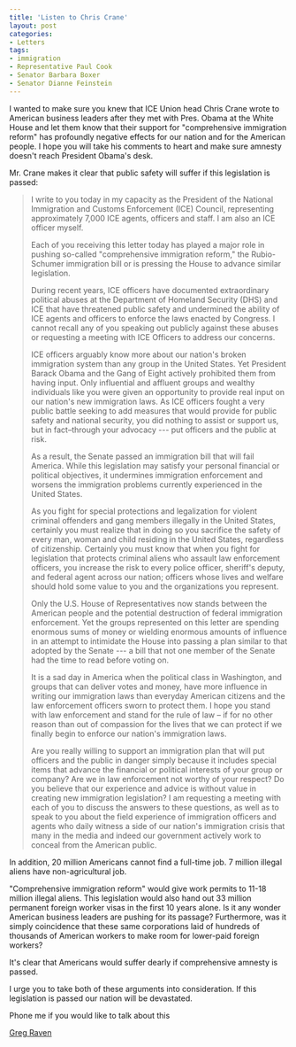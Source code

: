 ```yaml
---
title: 'Listen to Chris Crane'
layout: post
categories:
- Letters
tags:
- immigration
- Representative Paul Cook
- Senator Barbara Boxer
- Senator Dianne Feinstein
---
```


I wanted to make sure you knew that ICE Union head Chris Crane wrote to American business leaders after they met with Pres. Obama at the White House and let them know that their support for "comprehensive immigration reform" has profoundly negative effects for our nation and for the American people. I hope you will take his comments to heart and make sure amnesty doesn't reach President Obama's desk.  
  
Mr. Crane makes it clear that public safety will suffer if this legislation is passed:

> I write to you today in my capacity as the President of the National Immigration and Customs Enforcement (ICE) Council, representing approximately 7,000 ICE agents, officers and staff. I am also an ICE officer myself.
> 
> Each of you receiving this letter today has played a major role in pushing so-called "comprehensive immigration reform," the Rubio-Schumer immigration bill or is pressing the House to advance similar legislation.
> 
> During recent years, ICE officers have documented extraordinary political abuses at the Department of Homeland Security (DHS) and ICE that have threatened public safety and undermined the ability of ICE agents and officers to enforce the laws enacted by Congress. I cannot recall any of you speaking out publicly against these abuses or requesting a meeting with ICE Officers to address our concerns.
> 
> ICE officers arguably know more about our nation's broken immigration system than any group in the United States. Yet President Barack Obama and the Gang of Eight actively prohibited them from having input. Only influential and affluent groups and wealthy individuals like you were given an opportunity to provide real input on our nation's new immigration laws. As ICE officers fought a very public battle seeking to add measures that would provide for public safety and national security, you did nothing to assist or support us, but in fact–through your advocacy --- put officers and the public at risk.
> 
> As a result, the Senate passed an immigration bill that will fail America. While this legislation may satisfy your personal financial or political objectives, it undermines immigration enforcement and worsens the immigration problems currently experienced in the United States.
> 
> As you fight for special protections and legalization for violent criminal offenders and gang members illegally in the United States, certainly you must realize that in doing so you sacrifice the safety of every man, woman and child residing in the United States, regardless of citizenship. Certainly you must know that when you fight for legislation that protects criminal aliens who assault law enforcement officers, you increase the risk to every police officer, sheriff's deputy, and federal agent across our nation; officers whose lives and welfare should hold some value to you and the organizations you represent.
> 
> Only the U.S. House of Representatives now stands between the American people and the potential destruction of federal immigration enforcement. Yet the groups represented on this letter are spending enormous sums of money or wielding enormous amounts of influence in an attempt to intimidate the House into passing a plan similar to that adopted by the Senate --- a bill that not one member of the Senate had the time to read before voting on.
> 
> It is a sad day in America when the political class in Washington, and groups that can deliver votes and money, have more influence in writing our immigration laws than everyday American citizens and the law enforcement officers sworn to protect them. I hope you stand with law enforcement and stand for the rule of law – if for no other reason than out of compassion for the lives that we can protect if we finally begin to enforce our nation's immigration laws.
> 
> Are you really willing to support an immigration plan that will put officers and the public in danger simply because it includes special items that advance the financial or political interests of your group or company? Are we in law enforcement not worthy of your respect? Do you believe that our experience and advice is without value in creating new immigration legislation? I am requesting a meeting with each of you to discuss the answers to these questions, as well as to speak to you about the field experience of immigration officers and agents who daily witness a side of our nation's immigration crisis that many in the media and indeed our government actively work to conceal from the American public.

In addition, 20 million Americans cannot find a full-time job. 7 million illegal aliens have non-agricultural job.

"Comprehensive immigration reform" would give work permits to 11-18 million illegal aliens. This legislation would also hand out 33 million permanent foreign worker visas in the first 10 years alone. Is it any wonder American business leaders are pushing for its passage? Furthermore, was it simply coincidence that these same corporations laid of hundreds of thousands of American workers to make room for lower-paid foreign workers?

It's clear that Americans would suffer dearly if comprehensive amnesty is passed.

I urge you to take both of these arguments into consideration. If this legislation is passed our nation will be devastated.

Phone me if you would like to talk about this

[Greg Raven](https://www.gregraven.org/)